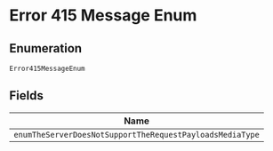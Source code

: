 
# Error 415 Message Enum

## Enumeration

`Error415MessageEnum`

## Fields

| Name |
|  --- |
| `enumTheServerDoesNotSupportTheRequestPayloadsMediaType` |

